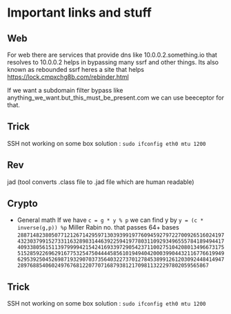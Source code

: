 # Important links and stuff

## Web
For web there are services that provide dns like 10.0.0.2.something.io that resolves to 10.0.0.2 helps in bypassing many ssrf and other things.
Its also known as rebounded ssrf heres a site that helps https://lock.cmpxchg8b.com/rebinder.html

If we want a subdomain filter bypass like anything_we_want.but_this_must_be_present.com we can use beeceptor for that.



## Trick
SSH not working on some box solution : `sudo ifconfig eth0 mtu 1200`


## Rev
jad (tool converts .class file to .jad file which are human readable)


## Crypto
- General math
If we have `c = g * y % p` we can find y by `y = (c * inverse(g,p)) %p`
Miller Rabin no. that passes 64+ bases `2887148238050771212671429597130393991977609459279722700926516024197432303799152733116328983144639225941977803110929349655578418949441740933805615113979999421542416933972905423711002751042080134966731755152859226962916775325475044445856101949404200039904432116776619949629539250452698719329070373564032273701278453899126120309244841494728976885406024976768122077071687938121709811322297802059565867`


## Trick
SSH not working on some box solution : `sudo ifconfig eth0 mtu 1200`


